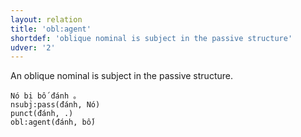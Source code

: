 ```yaml
---
layout: relation
title: 'obl:agent'
shortdef: 'oblique nominal is subject in the passive structure'
udver: '2'
---
```


An oblique nominal is subject in the passive structure.

~~~ sdparse
Nó bị bố đánh 。
nsubj:pass(đánh, Nó)
punct(đánh, .)
obl:agent(đánh, bố)
~~~

<!-- Interlanguage links updated Út 9. května 2023, 20:04:27 CEST -->

